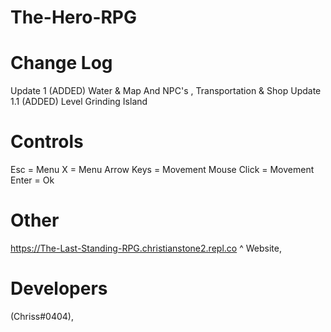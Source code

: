 # The-Hero-RPG

# Change Log
Update 1 (ADDED) Water & Map And NPC's , Transportation & Shop
Update 1.1 (ADDED) Level Grinding Island

# Controls
Esc = Menu
X = Menu
Arrow Keys = Movement
Mouse Click = Movement
Enter = Ok

# Other
https://The-Last-Standing-RPG.christianstone2.repl.co
^ Website,


# Developers
(Chriss#0404),
